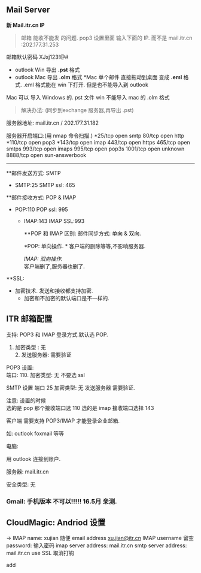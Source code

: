 ## Mail Server

**新 Mail.itr.cn IP**
> 邮箱 能收不能发 的问题. pop3 设置里面 输入下面的 IP. 而不是
> mail.itr.cn
:202.177.31.253



邮箱默认密码 XJxj123!@# 

- outlook Win 导出 **.pst** 格式
- outlook Mac 导出 **.olm** 格式
	*Mac 单个邮件 直接拖动到桌面 变成 **.eml** 格式.
	.eml 格式能在 win 下打开. 但是也不能导入到 outlook

Mac 可以 导入 Windows 的. pst 文件
win 不能导入 mac 的 .olm 格式
> 解决办法: (同步到exchange 服务器,再导出 .pst)

服务器地址: mail.itr.cn / 202.177.31.182

服务器开启端口:(用 nmap 命令扫描.)
*25/tcp   open  smtp
80/tcp   open  http
*110/tcp  open  pop3
*143/tcp  open  imap
443/tcp  open  https
465/tcp  open  smtps
993/tcp  open  imaps
995/tcp  open  pop3s
1001/tcp open  unknown
8888/tcp open  sun-answerbook

---- -
**邮件发送方式: SMTP 
- SMTP:25    SMTP ssl: 465

**邮件接收方式: POP & IMAP   
- POP:110    POP ssl: 995
	- IMAP:143   IMAP SSL:993

		**POP 和 IMAP 区别: 
		邮件同步方式: 单向 & 双向.

		*POP: 单向操作. *
		客户端的删除等等,不影响服务器.

		*IMAP: 双向操作.*    
		客户端删了,服务器也删了.

**SSL: 
- 加密技术. 发送和接收都支持加密.
	- 加密和不加密的默认端口是不一样的.


## ITR 邮箱配置
 支持: POP3 和 IMAP 登录方式.默认选 POP.

1. 加密类型 :   无	
	2. 发送服务器:  需要验证


POP3 设置:  
端口:     110.
加密类型:  无    不要选 ssl

SMTP 设置
端口      25
加密类型:  无
发送服务器 需要验证.

注意:
设置的时候  
选的是 pop 那个接收端口选 110
选的是 imap 接收端口选择 143


客户端 需要支持 POP3/IMAP 才能登录企业邮箱.

如: outlook foxmail 等等

电脑:

用 outlook 连接到账户.


服务器: mail.itr.cn


安全类型:  无 



### Gmail: 手机版本 不可以!!!!! 16.5月 亲测.

## CloudMagic: Andriod 设置

→ IMAP
name: xujian 随便
email address xu.jian@itr.cn
IMAP username  留空
password: 输入密码
imap server address: mail.itr.cn
smtp server address: mail.itr.cn
use SSL   取消打钩

add



































